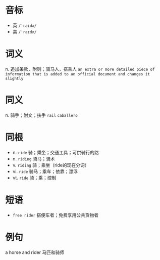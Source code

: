 # 音标

- 英 `/'raidə/`
- 美 `/'raɪdɚ/`

# 词义

n. 追加条款，附则；骑马人，搭乘人
`an extra or more detailed piece of information that is added to an official document and changes it slightly`

# 同义

n. 骑手；附文；扶手
`rail` `caballero`

# 同根

- n. `ride` 骑；乘坐；交通工具；可供骑行的路
- n. `riding` 骑马；骑术
- v. `riding` 骑；乘坐（ride的现在分词）
- vi. `ride` 骑马；乘车；依靠；漂浮
- vt. `ride` 骑；乘；控制

# 短语

- `free rider` 搭便车者；免费享用公共货物者

# 例句

a horse and rider
马匹和骑师


